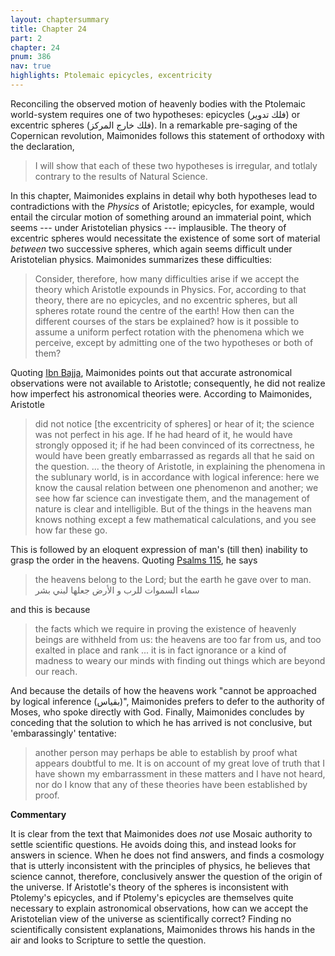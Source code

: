 ```yaml
---
layout: chaptersummary
title: Chapter 24
part: 2
chapter: 24
pnum: 386
nav: true
highlights: Ptolemaic epicycles, excentricity
---
```


Reconciling the observed motion of heavenly bodies with the Ptolemaic world-system requires one of two hypotheses: epicycles (فلك تدوير) or excentric spheres (فلك خارج المركز). In a remarkable pre-saging of the Copernican revolution, Maimonides follows this statement of orthodoxy with the declaration,
> I will show that each of these two hypotheses is irregular, and totlaly contrary to the results of Natural Science.

In this chapter, Maimonides explains in detail why both hypotheses lead to contradictions with the _Physics_ of Aristotle; epicycles, for example, would entail the circular motion of something around an immaterial point, which seems --- under Aristotelian physics --- implausible. The theory of excentric spheres would necessitate the existence of some sort of material _between_ two successive spheres, which again seems difficult under Aristotelian physics. Maimonides summarizes these difficulties:
> Consider, therefore, how many difficulties arise if we accept the theory which Aristotle expounds in Physics. For, according to that theory, there are no epicycles, and no excentric spheres, but all spheres rotate round the centre of the earth! How then can the different courses of the stars be explained? how is it possible to assume a uniform perfect rotation with the phenomena which we perceive, except by admitting one of the two hypotheses or both of them?

Quoting [Ibn Bajja](https://en.wikipedia.org/wiki/Avempace), Maimonides points out that accurate astronomical observations were not available to Aristotle; consequently, he did not realize how imperfect his astronomical theories were. According to Maimonides, Aristotle
> did not notice [the excentricity of spheres] or hear of it; the science was not perfect in his age. If he had heard of it, he would have strongly opposed it; if he had been convinced of its correctness, he would have been greatly embarrassed as regards all that he said on the question. ... the theory of Aristotle, in explaining the phenomena in the sublunary world, is in accordance with logical inference: here we know the causal relation between one phenomenon and another; we see how far science can investigate them, and the management of nature is clear and intelligible. But of the things in the heavens man knows nothing except a few mathematical calculations, and you see how far these go.

This is followed by an eloquent expression of man's (till then) inability to grasp the order in the heavens. Quoting [Psalms 115](https://www.sefaria.org/Psalms.115.16?lang=bi), he says 
> the heavens belong to the Lord; but the earth he gave over to man. سماء السموات للرب و الأرض جعلها لبني بشر

and this is because 
> the facts which we require in proving the existence of heavenly beings are withheld from us: the heavens are too far from us, and too exalted in place and rank ... it is in fact ignorance or a kind of madness to weary our minds with finding out things which are beyond our reach.

And because the details of how the heavens work "cannot be approached by logical inference (بقياس)", Maimonides prefers to defer to the authority of Moses, who spoke directly with God. Finally, Maimonides concludes by conceding that the solution to which he has arrived is not conclusive, but 'embarassingly' tentative:
> another person may perhaps be able to establish by proof what appears doubtful to me. It is on account of my great love of truth that I have shown my embarrassment in these matters and I have not heard, nor do I know that any of these theories have been established by proof.

**Commentary**

It is clear from the text that Maimonides does _not_ use Mosaic authority to settle scientific questions. He avoids doing this, and instead looks for answers in science. When he does not find answers, and finds a cosmology that is utterly inconsistent with the principles of physics, he believes that science cannot, therefore, conclusively answer the question of the origin of the universe. If Aristotle's theory of the spheres is inconsistent with Ptolemy's epicycles, and if Ptolemy's epicycles are themselves quite necessary to explain astronomical observations, how can we accept the Aristotelian view of the universe as scientifically correct? Finding no scientifically consistent explanations, Maimonides throws his hands in the air and looks to Scripture to settle the question.


